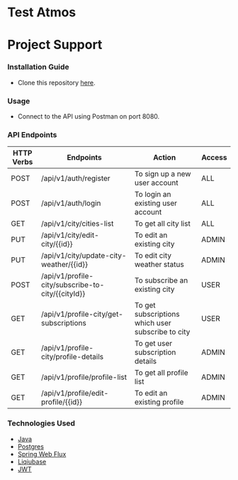 # Test Atmos
# Project Support
### Installation Guide
* Clone this repository [here](https://github.com/Muhammadyusufpr/test_atmos.git).
### Usage
* Connect to the API using Postman on port 8080.
### API Endpoints
| HTTP Verbs | Endpoints | Action | Access
| --- | --- | --- | ---
| POST | /api/v1/auth/register | To sign up a new user account | ALL
| POST | /api/v1/auth/login | To login an existing user account | ALL
| GET | /api/v1/city/cities-list | To get all city list | ALL
| PUT | /api/v1/city/edit-city/{{id}} | To edit an existing city | ADMIN
| PUT | /api/v1/city/update-city-weather/{{id}} | To edit city weather status | ADMIN
| POST | /api/v1/profile-city/subscribe-to-city/{{cityId}} | To subscribe an existing city | USER
| GET | /api/v1/profile-city/get-subscriptions | To get subscriptions which user subscribe to city | USER
| GET | /api/v1/profile-city/profile-details | To get user subscription details | ADMIN
| GET | /api/v1/profile/profile-list |  To get all profile list | ADMIN
| GET | /api/v1/profile/edit-profile/{{id}} |  To edit an existing profile | ADMIN


### Technologies Used
* [Java](https://www.java.com/ru/) 
* [Postgres](https://www.postgresql.org/) 
* [Spring Web Flux](https://docs.spring.io/spring-framework/docs/current/reference/html/web-reactive.html)
* [Liqiubase](https://www.liquibase.org/) 
* [JWT](https://jwt.io/) 
